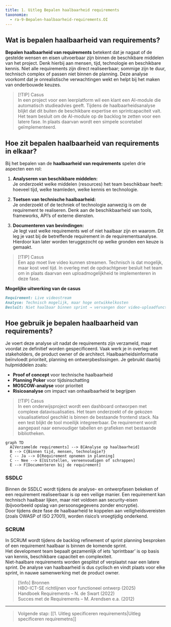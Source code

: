 ```yaml
---
title: 1. Uitleg Bepalen haalbaarheid requirements  
taxonomie:
  - ra-9-Bepalen-haalbaarheid-requirements.OI
---
```


## Wat is bepalen haalbaarheid van requirements?
**Bepalen haalbaarheid van requirements** betekent dat je nagaat of de gestelde wensen en eisen uitvoerbaar zijn binnen de beschikbare middelen van het project. Denk hierbij aan mensen, tijd, technologie en beschikbare kennis. Niet alle requirements zijn direct realiseerbaar; sommige zijn te duur, technisch complex of passen niet binnen de planning. Deze analyse voorkomt dat je onrealistische verwachtingen wekt en helpt bij het maken van onderbouwde keuzes.

> [!TIP] Casus  
> In een project voor een leerplatform wil een klant een AI-module die automatisch studieadvies geeft. Tijdens de haalbaarheidsanalyse blijkt dat dit buiten de beschikbare expertise en sprintcapaciteit valt. Het team besluit om de AI-module op de backlog te zetten voor een latere fase. In plaats daarvan wordt een simpele scoretabel geïmplementeerd.

## Hoe zit bepalen haalbaarheid van requirements in elkaar?
Bij het bepalen van de **haalbaarheid van requirements** spelen drie aspecten een rol:

1. **Analyseren van beschikbare middelen:**  
   Je onderzoekt welke middelen (resources) het team beschikbaar heeft: hoeveel tijd, welke teamleden, welke kennis en technologie.

2. **Toetsen van technische haalbaarheid:**  
   Je onderzoekt of de techniek of technologie aanwezig is om de requirement te realiseren. Denk aan de beschikbaarheid van tools, frameworks, API’s of externe diensten.

3. **Documenteren van bevindingen:**  
   Je legt vast welke requirements wel of niet haalbaar zijn en waarom. Dit leg je vast bij de betreffende requirement in de requirementsanalyse. Hierdoor kan later worden teruggezocht op welke gronden een keuze is gemaakt.

> [!TIP] Casus  
> Een app moet live video kunnen streamen. Technisch is dat mogelijk, maar kost veel tijd. In overleg met de opdrachtgever besluit het team om in plaats daarvan een uploadmogelijkheid te implementeren in deze fase.

**Mogelijke uitwerking van de casus**
```markdown
Requirement: Live videostream  
Analyse: Technisch mogelijk, maar hoge ontwikkelkosten  
Besluit: Niet haalbaar binnen sprint → vervangen door video-uploadfunctionaliteit  
```

## Hoe gebruik je bepalen haalbaarheid van requirements?

Je voert deze analyse uit nadat de requirements zijn verzameld, maar voordat ze definitief worden gespecificeerd. Vaak werk je in overleg met stakeholders, de product owner of de architect. Haalbaarheidsinformatie beïnvloedt prioriteit, planning en ontwerpbeslissingen. Je gebruikt daarbij hulpmiddelen zoals:

- **Proof of concept** voor technische haalbaarheid
- **Planning Poker** voor tijdsinschatting
- **MOSCOW-analyse** voor prioriteit
- **Risicoanalyse** om impact van onhaalbaarheid te begrijpen

> [!TIP] Casus  
> In een onderwijsproject wordt een dashboard ontworpen met complexe datavisualisaties. Het team onderzoekt of de gekozen visualisatietool geschikt is binnen de bestaande frontend stack. Na een test blijkt de tool moeilijk integreerbaar. De requirement wordt aangepast naar eenvoudiger tabellen en grafieken met bestaande bibliotheken.

```mermaid
graph TD
  A[Verzamelde requirements] --> B[Analyse op haalbaarheid]
  B --> C{Binnen tijd, mensen, technologie?}
  C -- Ja --> D[Requirement opnemen in planning]
  C -- Nee --> E[Uitstellen, vereenvoudigen of schrappen]
  E --> F[Documenteren bij de requirement]
```

### SSDLC
Binnen de SSDLC wordt tijdens de analyse- en ontwerpfasen bekeken of een requirement realiseerbaar is op een veilige manier. Een requirement kan technisch haalbaar lijken, maar niet voldoen aan security-eisen (bijvoorbeeld opslag van persoonsgegevens zonder encryptie).  
Door tijdens deze fase de haalbaarheid te koppelen aan veiligheidsvereisten (zoals OWASP of ISO 27001), worden risico’s vroegtijdig onderkend.

### SCRUM
In SCRUM wordt tijdens de backlog refinement of sprint planning besproken of een requirement haalbaar is binnen de komende sprint.  
Het development team bepaalt gezamenlijk of iets ‘sprintbaar’ is op basis van kennis, beschikbare capaciteit en complexiteit.  
Niet-haalbare requirements worden gesplitst of verplaatst naar een latere sprint. De analyse van haalbaarheid is dus cyclisch en vindt plaats voor elke sprint, in nauwe samenwerking met de product owner.

> [!info] Bronnen  
> HBO-ICT-SE richtlijnen voor functioneel ontwerp (2025)  
> Handboek Requirements – N. de Swart (2022)  
> Succes met de Requirements – M. Arendsen e.a. (2012)

---

> Volgende stap: [[1. Uitleg specificeren requirements|Uitleg specificeren requiremetns]]